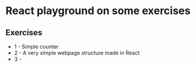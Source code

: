 <h1>React playground on some exercises</h1>

## Exercises

- 1 - Simple counter
- 2 - A very simple webpage structure made in React
- 3 - 